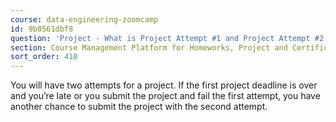 ```yaml
---
course: data-engineering-zoomcamp
id: 9b0561dbf8
question: 'Project - What is Project Attempt #1 and Project Attempt #2 exactly?'
section: Course Management Platform for Homeworks, Project and Certificate
sort_order: 410
---
```


You will have two attempts for a project. If the first project deadline is over and you’re late or you submit the project and fail the first attempt, you have another chance to submit the project with the second attempt.

